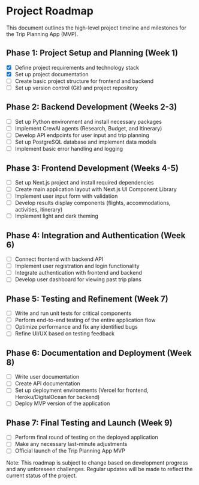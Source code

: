 # Project Roadmap

This document outlines the high-level project timeline and milestones for the Trip Planning App (MVP).

## Phase 1: Project Setup and Planning (Week 1)

- [x] Define project requirements and technology stack
- [x] Set up project documentation
- [ ] Create basic project structure for frontend and backend
- [ ] Set up version control (Git) and project repository

## Phase 2: Backend Development (Weeks 2-3)

- [ ] Set up Python environment and install necessary packages
- [ ] Implement CrewAI agents (Research, Budget, and Itinerary)
- [ ] Develop API endpoints for user input and trip planning
- [ ] Set up PostgreSQL database and implement data models
- [ ] Implement basic error handling and logging

## Phase 3: Frontend Development (Weeks 4-5)

- [ ] Set up Next.js project and install required dependencies
- [ ] Create main application layout with Next.js UI Component Library
- [ ] Implement user input form with validation
- [ ] Develop results display components (flights, accommodations, activities, itinerary)
- [ ] Implement light and dark theming

## Phase 4: Integration and Authentication (Week 6)

- [ ] Connect frontend with backend API
- [ ] Implement user registration and login functionality
- [ ] Integrate authentication with frontend and backend
- [ ] Develop user dashboard for viewing past trip plans

## Phase 5: Testing and Refinement (Week 7)

- [ ] Write and run unit tests for critical components
- [ ] Perform end-to-end testing of the entire application flow
- [ ] Optimize performance and fix any identified bugs
- [ ] Refine UI/UX based on testing feedback

## Phase 6: Documentation and Deployment (Week 8)

- [ ] Write user documentation
- [ ] Create API documentation
- [ ] Set up deployment environments (Vercel for frontend, Heroku/DigitalOcean for backend)
- [ ] Deploy MVP version of the application

## Phase 7: Final Testing and Launch (Week 9)

- [ ] Perform final round of testing on the deployed application
- [ ] Make any necessary last-minute adjustments
- [ ] Official launch of the Trip Planning App MVP

Note: This roadmap is subject to change based on development progress and any unforeseen challenges. Regular updates will be made to reflect the current status of the project.
